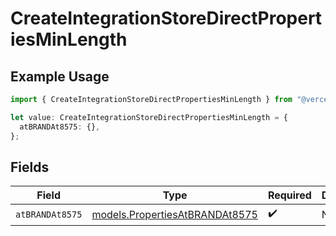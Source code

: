 # CreateIntegrationStoreDirectPropertiesMinLength

## Example Usage

```typescript
import { CreateIntegrationStoreDirectPropertiesMinLength } from "@vercel/sdk/models/createintegrationstoredirectop.js";

let value: CreateIntegrationStoreDirectPropertiesMinLength = {
  atBRANDAt8575: {},
};
```

## Fields

| Field                                                                  | Type                                                                   | Required                                                               | Description                                                            |
| ---------------------------------------------------------------------- | ---------------------------------------------------------------------- | ---------------------------------------------------------------------- | ---------------------------------------------------------------------- |
| `atBRANDAt8575`                                                        | [models.PropertiesAtBRANDAt8575](../models/propertiesatbrandat8575.md) | :heavy_check_mark:                                                     | N/A                                                                    |